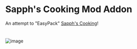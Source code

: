 # **Sapph's Cooking Mod Addon**

An attempt to "EasyPack" [Sapph's Cooking](https://steamcommunity.com/sharedfiles/filedetails/?id=2832136889)!
#
![image](https://github.com/Goldbar97/mods/assets/30809120/94bab7e1-ae96-442c-acde-4c6d9ca9e86b)

